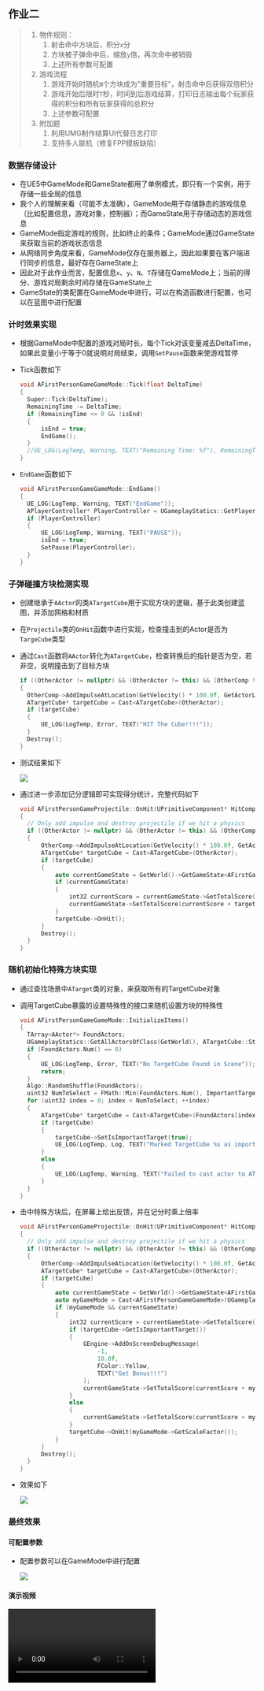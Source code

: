 ## 作业二

> 1. 物件规则：
>    1. 射击命中方块后，积分`x`分
>    2. 方块被子弹命中后，缩放`y`倍，再次命中被销毁
>    3. 上述所有参数可配置
> 2. 游戏流程
>    1. 游戏开始时随机`N`个方块成为"重要目标"，射击命中后获得双倍积分
>    2. 游戏开始后限时`T`秒，时间到后游戏结算，打印日志输出每个玩家获得的积分和所有玩家获得的总积分
>    3. 上述参数可配置
> 3. 附加题
>    1. 利用UMG制作结算UI代替日志打印
>    2. 支持多人联机（修复FPP模板缺陷）

### 数据存储设计

- 在UE5中GameMode和GameState都用了单例模式，即只有一个实例，用于存储一些全局的信息
- 我个人的理解来看（可能不太准确），GameMode用于存储静态的游戏信息（比如配置信息，游戏对象，控制器）；而GameState用于存储动态的游戏信息
- GameMode指定游戏的规则，比如终止的条件；GameMode通过GameState来获取当前的游戏状态信息
- 从网络同步角度来看，GameMode仅存在服务器上，因此如果要在客户端进行同步的信息，最好存在GameState上
- 因此对于此作业而言，配置信息`x`、`y`、`N`、`T`存储在GameMode上；当前的得分、游戏对局剩余时间存储在GameState上
- GameState的类配置在GameMode中进行，可以在构造函数进行配置，也可以在蓝图中进行配置

### 计时效果实现

- 根据GameMode中配置的游戏对局时长，每个Tick对该变量减去DeltaTime，如果此变量小于等于0就说明对局结束，调用`SetPause`函数来使游戏暂停

- Tick函数如下

  ```c++
  void AFirstPersonGameGameMode::Tick(float DeltaTime)
  {
  	Super::Tick(DeltaTime);
  	RemainingTime -= DeltaTime;
  	if (RemainingTime <= 0 && !isEnd)
  	{
  		isEnd = true;
  		EndGame();
  	}
  	//UE_LOG(LogTemp, Warning, TEXT("Remaining Time: %f"), RemainingTime);
  }
  ```

- `EndGame`函数如下

  ```c++
  void AFirstPersonGameGameMode::EndGame()
  {
  	UE_LOG(LogTemp, Warning, TEXT("EndGame"));
  	APlayerController* PlayerController = UGameplayStatics::GetPlayerController(GetWorld(), 0);
  	if (PlayerController)
  	{
  		UE_LOG(LogTemp, Warning, TEXT("PAUSE"));
  		isEnd = true;
  		SetPause(PlayerController);
  	}
  }
  ```

### 子弹碰撞方块检测实现

- 创建继承于`AActor`的类`ATargetCube`用于实现方块的逻辑，基于此类创建蓝图，并添加网格和材质

- 在`Projectile`类的`OnHit`函数中进行实现，检查撞击到的Actor是否为`TargeCube`类型

- 通过`Cast`函数将`AActor`转化为`ATargetCube`，检查转换后的指针是否为空，若非空，说明撞击到了目标方块

  ```c++
  if ((OtherActor != nullptr) && (OtherActor != this) && (OtherComp != nullptr) && OtherComp->IsSimulatingPhysics())
  {
  	OtherComp->AddImpulseAtLocation(GetVelocity() * 100.0f, GetActorLocation());
  	ATargetCube* targetCube = Cast<ATargetCube>(OtherActor);
  	if (targetCube)
  	{
  		UE_LOG(LogTemp, Error, TEXT("HIT The Cube!!!!"));
  	}
  	Destroy();
  }
  ```

- 测试结果如下

  <img src="../Images/Assignment2/HitCubeDetection.png">

- 通过进一步添加记分逻辑即可实现得分统计，完整代码如下

  ```c++
  void AFirstPersonGameProjectile::OnHit(UPrimitiveComponent* HitComp, AActor* OtherActor, UPrimitiveComponent* OtherComp, FVector NormalImpulse, const FHitResult& Hit)
  {
  	// Only add impulse and destroy projectile if we hit a physics
  	if ((OtherActor != nullptr) && (OtherActor != this) && (OtherComp != nullptr) && OtherComp->IsSimulatingPhysics())
  	{
  		OtherComp->AddImpulseAtLocation(GetVelocity() * 100.0f, GetActorLocation());
  		ATargetCube* targetCube = Cast<ATargetCube>(OtherActor);
  		if (targetCube)
  		{
  			auto currentGameState = GetWorld()->GetGameState<AFirstGameStateBase>();
  			if (currentGameState)
  			{
  				int32 currentScore = currentGameState->GetTotalScore();
  				currentGameState->SetTotalScore(currentScore + targetCube->Points);
  			}
  			targetCube->OnHit();
  		}
  		Destroy();
  	}
  }
  ```


### 随机初始化特殊方块实现

- 通过查找场景中`ATarget`类的对象，来获取所有的TargetCube对象

- 调用TargetCube暴露的设置特殊性的接口来随机设置方块的特殊性

  ```c++
  void AFirstPersonGameGameMode::InitializeItems()
  {
  	TArray<AActor*> FoundActors;
  	UGameplayStatics::GetAllActorsOfClass(GetWorld(), ATargetCube::StaticClass(), FoundActors);
  	if (FoundActors.Num() == 0)
  	{
  		UE_LOG(LogTemp, Error, TEXT("No TargetCube Found in Scene"));
  		return;
  	}
  	Algo::RandomShuffle(FoundActors);
  	uint32 NumToSelect = FMath::Min(FoundActors.Num(), ImportantTargetCount);
  	for (uint32 index = 0; index < NumToSelect; ++index)
  	{
  		ATargetCube* targetCube = Cast<ATargetCube>(FoundActors[index]);
  		if (targetCube)
  		{
  			targetCube->SetIsImportantTarget(true);
  			UE_LOG(LogTemp, Log, TEXT("Marked TargetCube %s as important."), *targetCube->GetName());
  		}
  		else
  		{
  			UE_LOG(LogTemp, Warning, TEXT("Failed to cast actor to ATargetCube."));
  		}
  	}
  }
  ```

- 击中特殊方块后，在屏幕上给出反馈，并在记分时乘上倍率

  ```c++
  void AFirstPersonGameProjectile::OnHit(UPrimitiveComponent* HitComp, AActor* OtherActor, UPrimitiveComponent* OtherComp, FVector NormalImpulse, const FHitResult& Hit)
  {
  	// Only add impulse and destroy projectile if we hit a physics
  	if ((OtherActor != nullptr) && (OtherActor != this) && (OtherComp != nullptr) && OtherComp->IsSimulatingPhysics())
  	{
  		OtherComp->AddImpulseAtLocation(GetVelocity() * 100.0f, GetActorLocation());
  		ATargetCube* targetCube = Cast<ATargetCube>(OtherActor);
  		if (targetCube)
  		{
  			auto currentGameState = GetWorld()->GetGameState<AFirstGameStateBase>();
  			auto myGameMode = Cast<AFirstPersonGameGameMode>(UGameplayStatics::GetGameMode(GetWorld()));
  			if (myGameMode && currentGameState)
  			{
  				int32 currentScore = currentGameState->GetTotalScore();
  				if (targetCube->GetIsImportantTarget())
  				{
  					GEngine->AddOnScreenDebugMessage(
  						-1,
  						10.0f,
  						FColor::Yellow,
  						TEXT("Get Bonus!!!")
  					);
  					currentGameState->SetTotalScore(currentScore + myGameMode->GetPointsPerHit() * myGameMode->GetBonusMagnification());
  				}
  				else
  				{
  					currentGameState->SetTotalScore(currentScore + myGameMode->GetPointsPerHit());
  				}
  				targetCube->OnHit(myGameMode->GetScaleFactor());
  			}
  		}
  		Destroy();
  	}
  }
  ```

- 效果如下

  <img src="../Images/Assignment2/bonus.png">

### 最终效果

#### 可配置参数

- 配置参数可以在GameMode中进行配置

  <img src="../Images/Assignment2/GameConfig.png">

#### 演示视频

<video src="../Videos/Lesson2-Demo.mkv">
